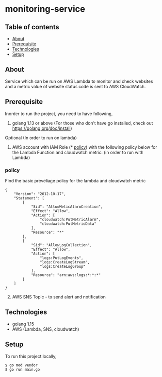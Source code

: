 # monitoring-service


## Table of contents
* [About](#about)
* [Prerequisite](#prerequisite)
* [Technologies](#technologies)
* [Setup](#setup)


## About

Service which can be run on AWS Lambda to monitor and check websites and a metric value of website status code is sent to AWS CloudWatch.

## Prerequisite

Inorder to run the project, you need to have following,

1. golang 1.13 or above (For those who don't have go installed, check out https://golang.org/doc/install)

Optional (In order to run on lambda)
1. AWS account with IAM Role (* [policy](#policy)) with the following policy below for the Lambda Function and cloudwatch metric: (in order to run with Lambda)

### policy

Find the basic preveliage policy for the lambda and cloudwatch metric 
```
{
    "Version": "2012-10-17",
    "Statement": [
        {
            "Sid": "AllowMeticAlarmCreation",
            "Effect": "Allow",
            "Action": [
                "cloudwatch:PutMetricAlarm",
                "cloudwatch:PutMetricData"
            ],
            "Resource": "*"
        },
        {
            "Sid": "AllowLogCollection",
            "Effect": "Allow",
            "Action": [
                "logs:PutLogEvents",
                "logs:CreateLogStream",
                "logs:CreateLogGroup"
            ],
            "Resource": "arn:aws:logs:*:*:*"
        }
    ]
}
```
2. AWS SNS Topic -  to send alert and notification



## Technologies

- golang 1.15
- AWS (Lambda, SNS, cloudwatch)

## Setup

To run this project locally, 

```
$ go mod vendor
$ go run main.go
```
